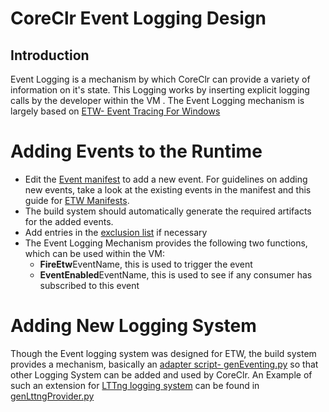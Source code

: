 # CoreClr Event Logging Design

## Introduction

Event Logging is a mechanism by which CoreClr can provide a variety of information on it's state. This Logging works by inserting explicit logging calls by the developer within the VM . The Event Logging mechanism is largely based on [ETW- Event Tracing For Windows](https://msdn.microsoft.com/en-us/library/windows/desktop/bb968803(v=vs.85).aspx)

# Adding Events to the Runtime

- Edit the [Event manifest](/src/coreclr/vm/ClrEtwAll.man) to add a new event. For guidelines on adding new events, take a  look at the existing events in the manifest and this guide for [ETW Manifests](https://msdn.microsoft.com/en-us/library/dd996930%28v=vs.85%29.aspx?f=255&MSPPError=-2147217396).
- The build system should automatically generate the required artifacts for the added events.
- Add entries in the [exclusion list](/src/coreclr/vm/ClrEtwAllMeta.lst) if necessary
- The Event Logging Mechanism provides the following two functions, which can be used within the VM:
	- **FireEtw**EventName, this is used to trigger the event
	- **EventEnabled**EventName, this is used to see if any consumer has subscribed to this event


# Adding New Logging System

Though the Event logging system was designed for ETW, the build system provides a mechanism, basically an [adapter script- genEventing.py](/src/coreclr/scripts/genEventing.py) so that other Logging System can be added and used by CoreClr. An Example of such an extension for [LTTng logging system](https://lttng.org/) can be found in [genLttngProvider.py](/src/coreclr/scripts/genLttngProvider.py )
